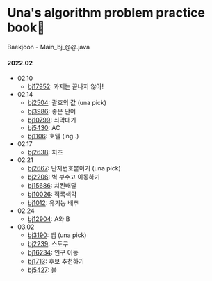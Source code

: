 # Una's algorithm problem practice book📝
Baekjoon - Main_bj_@@.java
#### 2022.02
- 02.10
  - [bj17952](https://www.acmicpc.net/problem/17952): 과제는 끝나지 않아!
- 02.14
  - [bj2504](https://www.acmicpc.net/problem/2504): 괄호의 값 (una pick)
  - [bj3986](https://www.acmicpc.net/problem/3986): 좋은 단어
  - [bj10799](https://www.acmicpc.net/problem/10799): 쇠막대기
  - [bj5430](https://www.acmicpc.net/problem/5430): AC
  - [bj1106](https://www.acmicpc.net/problem/1106): 호텔 (ing..)
- 02.17
  - [bj2638](https://www.acmicpc.net/problem/2638): 치즈
- 02.21
  - [bj2667](https://www.acmicpc.net/problem/2667): 단지번호붙이기 (una pick)
  - [bj2206](https://www.acmicpc.net/problem/2206): 벽 부수고 이동하기
  - [bj15686](https://www.acmicpc.net/problem/15686): 치킨배달
  - [bj10026](https://www.acmicpc.net/problem/10026): 적록색약
  - [bj1012](https://www.acmicpc.net/problem/1012): 유기농 배추
- 02.24
  - [bj12904](https://www.acmicpc.net/problem/12904): A와 B
- 03.02
  - [bj3190](https://www.acmicpc.net/problem/3190): 뱀 (una pick)
  - [bj2239](https://www.acmicpc.net/problem/2239): 스도쿠
  - [bj16234](https://www.acmicpc.net/problem/16234): 인구 이동
  - [bj1713](https://www.acmicpc.net/problem/1713): 후보 추천하기
  - [bj5427](https://www.acmicpc.net/problem/5427): 불
